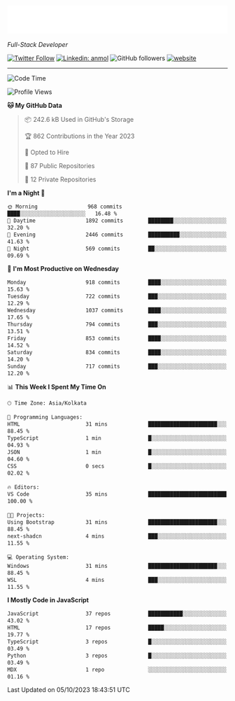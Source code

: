 <!-- START:readme-typing -->
<img src="readme-typing.svg" />
<!-- END:readme-typing -->

<p><em>Full-Stack Developer</em></p>

[![Twitter Follow](https://img.shields.io/twitter/follow/tonalmathew?style=flat)](https://twitter.com/intent/follow?screen_name=tonalmathew)
[![Linkedin: anmol](https://img.shields.io/badge/tonal-mathew?style=flat-square&logo=Linkedin&logoColor=white&link=https://www.linkedin.com/in/tonal-mathew/)](https://www.linkedin.com/in/tonal-mathew/)
![GitHub followers](https://img.shields.io/github/followers/tonalmathew?label=Follow&style=social)
[![website](https://img.shields.io/badge/Website-46a2f1.svg?&style=flat-square&logo=Google-Chrome&logoColor=white&link=http://tonalmathew.github.io/)](http://tonalmathew.github.io/)

---
<!--START_SECTION:waka-->
![Code Time](http://img.shields.io/badge/Code%20Time-1%2C190%20hrs%2026%20mins-blue)

![Profile Views](http://img.shields.io/badge/Profile%20Views-1-blue)

**🐱 My GitHub Data** 

> 📦 242.6 kB Used in GitHub's Storage 
 > 
> 🏆 862 Contributions in the Year 2023
 > 
> 💼 Opted to Hire
 > 
> 📜 87 Public Repositories 
 > 
> 🔑 12 Private Repositories 
 > 
**I'm a Night 🦉** 

```text
🌞 Morning                968 commits         ████░░░░░░░░░░░░░░░░░░░░░   16.48 % 
🌆 Daytime                1892 commits        ████████░░░░░░░░░░░░░░░░░   32.20 % 
🌃 Evening                2446 commits        ██████████░░░░░░░░░░░░░░░   41.63 % 
🌙 Night                  569 commits         ██░░░░░░░░░░░░░░░░░░░░░░░   09.69 % 
```
📅 **I'm Most Productive on Wednesday** 

```text
Monday                   918 commits         ████░░░░░░░░░░░░░░░░░░░░░   15.63 % 
Tuesday                  722 commits         ███░░░░░░░░░░░░░░░░░░░░░░   12.29 % 
Wednesday                1037 commits        ████░░░░░░░░░░░░░░░░░░░░░   17.65 % 
Thursday                 794 commits         ███░░░░░░░░░░░░░░░░░░░░░░   13.51 % 
Friday                   853 commits         ████░░░░░░░░░░░░░░░░░░░░░   14.52 % 
Saturday                 834 commits         ████░░░░░░░░░░░░░░░░░░░░░   14.20 % 
Sunday                   717 commits         ███░░░░░░░░░░░░░░░░░░░░░░   12.20 % 
```


📊 **This Week I Spent My Time On** 

```text
🕑︎ Time Zone: Asia/Kolkata

💬 Programming Languages: 
HTML                     31 mins             ██████████████████████░░░   88.45 % 
TypeScript               1 min               █░░░░░░░░░░░░░░░░░░░░░░░░   04.93 % 
JSON                     1 min               █░░░░░░░░░░░░░░░░░░░░░░░░   04.60 % 
CSS                      0 secs              █░░░░░░░░░░░░░░░░░░░░░░░░   02.02 % 

🔥 Editors: 
VS Code                  35 mins             █████████████████████████   100.00 % 

🐱‍💻 Projects: 
Using Bootstrap          31 mins             ██████████████████████░░░   88.45 % 
next-shadcn              4 mins              ███░░░░░░░░░░░░░░░░░░░░░░   11.55 % 

💻 Operating System: 
Windows                  31 mins             ██████████████████████░░░   88.45 % 
WSL                      4 mins              ███░░░░░░░░░░░░░░░░░░░░░░   11.55 % 
```

**I Mostly Code in JavaScript** 

```text
JavaScript               37 repos            ███████████░░░░░░░░░░░░░░   43.02 % 
HTML                     17 repos            █████░░░░░░░░░░░░░░░░░░░░   19.77 % 
TypeScript               3 repos             █░░░░░░░░░░░░░░░░░░░░░░░░   03.49 % 
Python                   3 repos             █░░░░░░░░░░░░░░░░░░░░░░░░   03.49 % 
MDX                      1 repo              ░░░░░░░░░░░░░░░░░░░░░░░░░   01.16 % 
```




 Last Updated on 05/10/2023 18:43:51 UTC
<!--END_SECTION:waka-->
